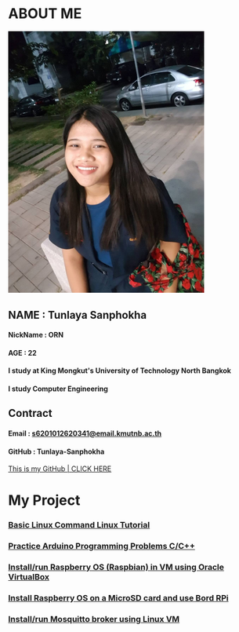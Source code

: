# ABOUT ME

 <img src="137631409_3655718301213663_5053512618541350693_n.jpg" alt="137631409_3655718301213663_5053512618541350693_n" width="400" heigh="400"/>

## NAME : Tunlaya Sanphokha
#### NickName : ORN    
#### AGE : 22
#### I study at  King Mongkut's University of Technology North Bangkok
#### I study Computer Engineering 



## Contract
#### Email : s6201012620341@email.kmutnb.ac.th
#### GitHub : Tunlaya-Sanphokha
[This is my GitHub | CLICK HERE](https://github.com/Tunlaya-Sanphokha)


# My Project
### [Basic Linux Command Linux Tutorial](https://tunlaya-sanphokha.github.io/Linux_Tutorial.html)
### [Practice Arduino Programming Problems C/C++](https://tunlaya-sanphokha.github.io/Arduino.html)
### [ Install/run Raspberry OS (Raspbian) in VM using Oracle VirtualBox](https://tunlaya-sanphokha.github.io/1_1.html)
### [ Install Raspberry OS on a MicroSD card and use Bord RPi](https://tunlaya-sanphokha.github.io/1_2.html)
### [Install/run Mosquitto broker using Linux VM ](https://tunlaya-sanphokha.github.io/2_1.html) 
